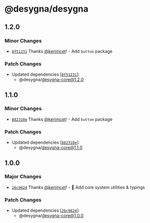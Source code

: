 # @desygna/desygna

## 1.2.0

### Minor Changes

- [`8f51231`](https://github.com/desygna/desygna/commit/8f512316dfd743cd81015b99762a013a001c02ce) Thanks [@kerimcet](https://github.com/kerimcet)! - Add `button` package

### Patch Changes

- Updated dependencies [[`8f51231`](https://github.com/desygna/desygna/commit/8f512316dfd743cd81015b99762a013a001c02ce)]:
  - @desygna/desygna-core@1.2.0

## 1.1.0

### Minor Changes

- [`882310e`](https://github.com/desygna/desygna/commit/882310e004211fae86023f4225bf7dabaf82e94f) Thanks [@kerimcet](https://github.com/kerimcet)! - Add `button` package

### Patch Changes

- Updated dependencies [[`882310e`](https://github.com/desygna/desygna/commit/882310e004211fae86023f4225bf7dabaf82e94f)]:
  - @desygna/desygna-core@1.1.0

## 1.0.0

### Major Changes

- [`26c9624`](https://github.com/desygna/desygna/commit/26c962433a54ca30588ed6ac7215773a6a36f443) Thanks [@kerimcet](https://github.com/kerimcet)! - 🎉 Add core system utilities & typings

### Patch Changes

- Updated dependencies [[`26c9624`](https://github.com/desygna/desygna/commit/26c962433a54ca30588ed6ac7215773a6a36f443)]:
  - @desygna/desygna-core@1.0.0

